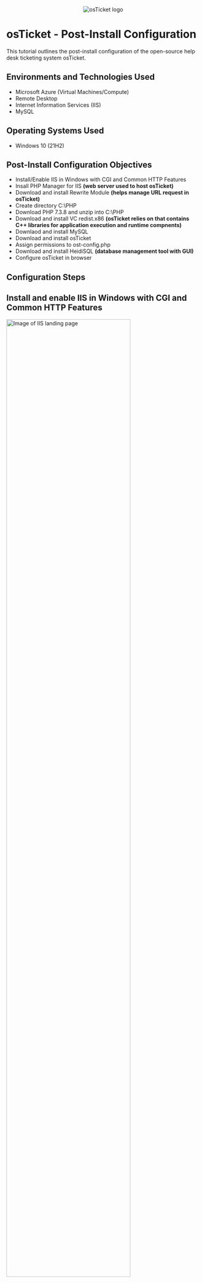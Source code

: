 <p align="center">
<img src="https://i.imgur.com/Clzj7Xs.png" alt="osTicket logo"/>
</p>

<h1>osTicket - Post-Install Configuration</h1>
This tutorial outlines the post-install configuration of the open-source help desk ticketing system osTicket.<br />


<h2>Environments and Technologies Used</h2>

- Microsoft Azure (Virtual Machines/Compute)
- Remote Desktop
- Internet Information Services (IIS)
- MySQL

<h2>Operating Systems Used </h2>

- Windows 10</b> (21H2)

<h2>Post-Install Configuration Objectives</h2>

- Install/Enable IIS in Windows with CGI and Common HTTP Features
- Insall PHP Manager for IIS <strong>(web server used to host osTicket)</strong>
- Download and install Rewrite Module <strong>(helps manage URL request in osTicket)</strong>
- Create directory C:\PHP
- Download PHP 7.3.8 and unzip into C:\PHP
- Download and install VC redist.x86 <strong>(osTicket relies on that contains C++ libraries for application execution and runtime compnents)</strong>
- Downlaod and install MySQL
- Download and install osTicket
- Assign permissions to ost-config.php
- Download and install HeidiSQL <strong>(database management tool with GUI)</strong>
- Configure osTicket in browser

<h2>Configuration Steps</h2>

<h2>Install and enable IIS in Windows with CGI and Common HTTP Features</h2>

<p>
<img src="https://i.imgur.com/ETnc6Mt.jpeg" height="80%" width="80%" alt="Image of IIS landing page"/>
</p>
<p>
IIS was installed and enabled in Windows with CGI and Common HTTP Features. Specifically, under World Wide Web Services -> Application Development Features, both CGI and Common HTTP Features were selected. Additionally, the IIS Management Console was installed by selecting IIS Management Console under Internet Information Services -> Web Management Tools. 

From the installation files, PHP Manager for IIS (PHPManagerForIIS_V1.5.0.msi) was downloaded and installed. Similarly, the Rewrite Module (rewrite_amd64_en-US.msi) was downloaded and installed. 

A directory named C:\PHP was created, and from the installation files, PHP 7.3.8 (php-7.3.8-nts-Win32-VC15-x86.zip) was downloaded and unzipped into the C:\PHP directory.
</p>
<br />

<h2>Install MySQL and Install/Register PHP within IIS</h2>
<p>
<img src="https://i.imgur.com/4E9CwVD.jpeg" height="80%" width="80%" alt="Image of MySQL start up wizard"/>
</p>
<p>
I downloaded and installed MySQL 5.5.62 (mysql-5.5.62-win32.msi) using the Typical Setup to serve as the database server. After installation, I launched the Configuration Wizard, and the Standard Configuration was selected with the password assigned. I opened IIS as an administrator, and PHP was registered within IIS. Finally, IIS was reloaded by stopping and starting the server..
</p>
<br />

<h2>Install MySQL and Install/Register PHP within IIS</h2>

<p>
<img src="https://i.imgur.com/r21HRRl.jpeg" height="80%" width="80%" alt="Image of osTicket start up page"/>
</p>
<p>
I installed osTicket v1.15.8 by downloading it from the Installation Files folder. I extracted the "upload" folder and copied it to `c:\inetpub\wwwroot`, then renamed it to "osTicket." I reloaded IIS by stopping and starting the server. I navigated to sites -> Default -> osTicket and clicked "Browse *:80" on the right. 
</p>
  
<p>
<img src="https://i.imgur.com/9O1d9D8.jpeg" height="80%" width="80%" alt="Image of osTicket configuration"/>
</p>
<p>
Noticing that some extensions were not enabled, I went back to IIS, navigated to sites -> Default -> osTicket, and double-clicked PHP Manager. I enabled the extensions `php_imap.dll`, `php_intl.dll`, and `php_opcache.dll`. After refreshing the osTicket site in the browser, I observed the changes.
</p>

<p>
<img src="https://i.imgur.com/LgFvEze.jpeg" height="80%" width="80%" alt="Image of osTicket updated configurtation"/>
</p>
<p>
I then renamed `ost-sampleconfig.php` to `ost-config.php` in `C:\inetpub\wwwroot\osTicket\include`. I assigned permissions to `ost-config.php` by disabling inheritance, removing all existing permissions, and adding new permissions for "Everyone" with full control. Finally, I continued setting up osTicket in the browser, naming the helpdesk and providing a default email to receive emails from customers.
</p>
<br />

<p>
<img src="https://i.imgur.com/zdb5v0S.jpeg" width="80%" alt="Image of osTicket updated configurtation"/>
</p>
<p>
<img src="https://i.imgur.com/E49WF79.jpeg" width="80%" alt="Image of osTicket updated configurtation"/>
</p>
<p>
I downloaded and installed HeidiSQL. After opening HeidiSQL, I created a new session using the username "root" and the password "Password1" and then connected to the session. I created a database called "osTicket." Continuing with the osTicket setup in the browser, I specified the MySQL database as "osTicket," with the MySQL username "root" and the password "Password1." Finally, I clicked "Install Now!" to complete the installation.
</p>
<br />
